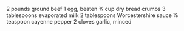 2 pounds ground beef
1 egg, beaten
¾ cup dry bread crumbs
3 tablespoons evaporated milk
2 tablespoons Worcestershire sauce
⅛ teaspoon cayenne pepper
2 cloves garlic, minced